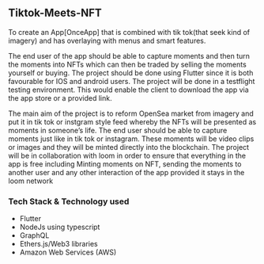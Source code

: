 ## Tiktok-Meets-NFT

To create an App[OnceApp] that is combined with tik tok(that seek kind of imagery) and has overlaying with menus and smart features. 

The end user of the app should be able to capture moments and then turn the moments into NFTs which can then be traded by selling the moments yourself or buying. The project should be done using Flutter since it is both favourable for IOS and android users. 
The project will be done in a testflight testing environment. This would enable the client to download the app via the app store or a provided link.

The main aim of the project is to reform OpenSea market from imagery and put it in tik tok or instgram style feed whereby the NFTs will be presented as moments in someone’s life. 
The end user should be able to capture moments just like in tik tok or instagram. These moments will be video clips or images and they will be minted directly into the blockchain.
The project will be in collaboration with loom in order to ensure that everything in the app is free including Minting moments on NFT, sending the moments to another user and any other interaction of the app provided it stays in the loom network

### Tech Stack & Technology used
- Flutter
- NodeJs using typescript
- GraphQL
- Ethers.js/Web3 libraries 
- Amazon Web Services (AWS)

